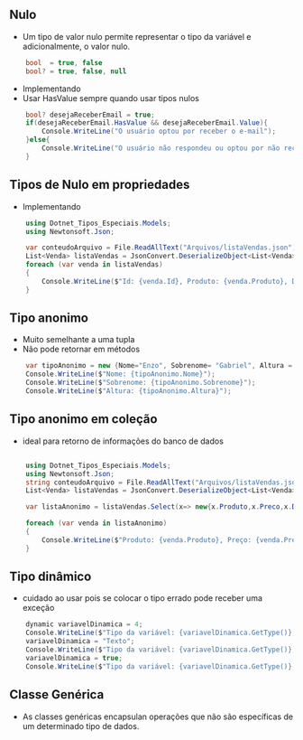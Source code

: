 ## Nulo
* Um tipo de valor nulo permite representar o tipo da variável e adicionalmente, o valor nulo.
```csharp
    bool  = true, false
    bool? = true, false, null
```

* Implementando
* Usar HasValue sempre quando usar tipos nulos

```csharp
    bool? desejaReceberEmail = true;
    if(desejaReceberEmail.HasValue && desejaReceberEmail.Value){
        Console.WriteLine("O usuário optou por receber o e-mail");
    }else{
        Console.WriteLine("O usuário não respondeu ou optou por não receber o e-mail");
    }
```
## Tipos de Nulo em propriedades
* Implementando 
```csharp
    using Dotnet_Tipos_Especiais.Models;
    using Newtonsoft.Json;

    var conteudoArquivo = File.ReadAllText("Arquivos/listaVendas.json");
    List<Venda> listaVendas = JsonConvert.DeserializeObject<List<Venda>>(conteudoArquivo);
    foreach (var venda in listaVendas)
    {
        Console.WriteLine($"Id: {venda.Id}, Produto: {venda.Produto}, Desconto: {(venda.Desconto.HasValue ? venda.Desconto.Value : "")}");
    }
```
## Tipo anonimo
* Muito semelhante a uma tupla
* Não pode retornar em métodos
```csharp
    var tipoAnonimo = new {Nome="Enzo", Sobrenome= "Gabriel", Altura = 1.95};
    Console.WriteLine($"Nome: {tipoAnonimo.Nome}");
    Console.WriteLine($"Sobrenome: {tipoAnonimo.Sobrenome}");
    Console.WriteLine($"Altura: {tipoAnonimo.Altura}");
```
## Tipo anonimo em coleção
* ideal para retorno de informações do banco de dados
```csharp

    using Dotnet_Tipos_Especiais.Models;
    using Newtonsoft.Json;
    string conteudoArquivo = File.ReadAllText("Arquivos/listaVendas.json");
    List<Venda> listaVendas = JsonConvert.DeserializeObject<List<Venda>>(conteudoArquivo);

    var listaAnonimo = listaVendas.Select(x=> new{x.Produto,x.Preco,x.Desconto} );

    foreach (var venda in listaAnonimo)
    {
        Console.WriteLine($"Produto: {venda.Produto}, Preço: {venda.Preco}, Desconto: {venda.Desconto}");
    }

```
## Tipo dinâmico
* cuidado ao usar pois se colocar o tipo errado pode receber uma exceção
```csharp
    dynamic variavelDinamica = 4;
    Console.WriteLine($"Tipo da variável: {variavelDinamica.GetType()}, Valor: {variavelDinamica}");
    variavelDinamica = "Texto";
    Console.WriteLine($"Tipo da variável: {variavelDinamica.GetType()}, Valor: {variavelDinamica}");
    variavelDinamica = true;
    Console.WriteLine($"Tipo da variável: {variavelDinamica.GetType()}, Valor: {variavelDinamica}");
```
## Classe Genérica
* As classes genéricas encapsulan operações que não são específicas de um determinado tipo de dados.
